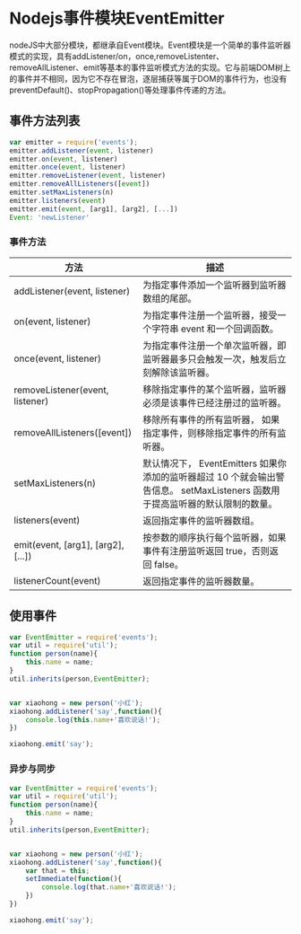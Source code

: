 # Nodejs事件模块EventEmitter

nodeJS中大部分模块，都继承自Event模块。Event模块是一个简单的事件监听器模式的实现，具有addListener/on，once,removeListenter、removeAllListener、emit等基本的事件监听模式方法的实现。它与前端DOM树上的事件并不相同，因为它不存在冒泡，逐层捕获等属于DOM的事件行为，也没有preventDefault()、stopPropagation()等处理事件传递的方法。

## 事件方法列表

```js
var emitter = require('events');
emitter.addListener(event, listener)
emitter.on(event, listener)
emitter.once(event, listener)
emitter.removeListener(event, listener)
emitter.removeAllListeners([event])
emitter.setMaxListeners(n)
emitter.listeners(event)
emitter.emit(event, [arg1], [arg2], [...])
Event: 'newListener'
```

### 事件方法

| 方法                               | 描述                                                         |
| ---------------------------------- | ------------------------------------------------------------ |
| addListener(event, listener)       | 为指定事件添加一个监听器到监听器数组的尾部。                 |
| on(event, listener)                | 为指定事件注册一个监听器，接受一个字符串 event 和一个回调函数。 |
| once(event, listener)              | 为指定事件注册一个单次监听器，即 监听器最多只会触发一次，触发后立刻解除该监听器。 |
| removeListener(event, listener)    | 移除指定事件的某个监听器，监听器 必须是该事件已经注册过的监听器。 |
| removeAllListeners([event])        | 移除所有事件的所有监听器， 如果指定事件，则移除指定事件的所有监听器。 |
| setMaxListeners(n)                 | 默认情况下， EventEmitters 如果你添加的监听器超过 10 个就会输出警告信息。 setMaxListeners 函数用于提高监听器的默认限制的数量。 |
| listeners(event)                   | 返回指定事件的监听器数组。                                   |
| emit(event, [arg1], [arg2], [...]) | 按参数的顺序执行每个监听器，如果事件有注册监听返回 true，否则返回 false。 |
| listenerCount(event)               | 返回指定事件的监听器数量。                                   |

## 使用事件

```js
var EventEmitter = require('events');
var util = require('util');
function person(name){
    this.name = name;
}
util.inherits(person,EventEmitter);


var xiaohong = new person('小红');
xiaohong.addListener('say',function(){
    console.log(this.name+'喜欢说话!');
})

xiaohong.emit('say');
```

### 异步与同步

```js
var EventEmitter = require('events');
var util = require('util');
function person(name){
    this.name = name;
}
util.inherits(person,EventEmitter);


var xiaohong = new person('小红');
xiaohong.addListener('say',function(){
    var that = this;
    setImmediate(function(){
        console.log(that.name+'喜欢说话!');
    })
})

xiaohong.emit('say');
```


